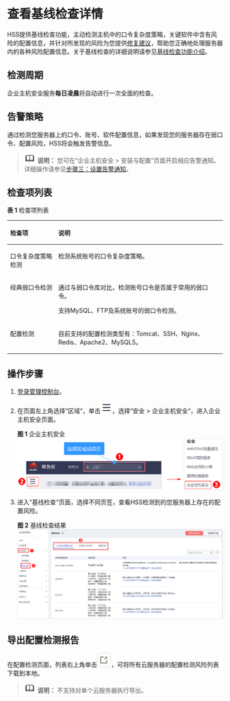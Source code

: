 # 查看基线检查详情<a name="hss_01_0146"></a>

HSS提供基线检查功能，主动检测主机中的口令复杂度策略，关键软件中含有风险的配置信息，并针对所发现的风险为您提供[修复建议](基线检查风险项修复建议.md)，帮助您正确地处理服务器内的各种风险配置信息。关于基线检查的详细说明请参见[基线检查功能介绍](https://support.huaweicloud.com/productdesc-hss/hss_01_0010.html#section3)。

## 检测周期<a name="section1227135591619"></a>

企业主机安全服务**每日凌晨**将自动进行一次全面的检查。

## 告警策略<a name="section1656995981613"></a>

通过检测您服务器上的口令、账号、软件配置信息，如果发现您的服务器存在弱口令、配置风险，HSS将会触发告警信息。

>![](public_sys-resources/icon-note.gif) **说明：** 
>您可在“企业主机安全  \>  安装与配置“页面开启相应告警通知。详细操作请参见[步骤三：设置告警通知](步骤三-设置告警通知.md)。

## 检查项列表<a name="section3696241133714"></a>

**表 1**  检查项列表

<a name="table1719118386"></a>
<table><thead align="left"><tr id="row172016143817"><th class="cellrowborder" valign="top" width="22.3%" id="mcps1.2.3.1.1"><p id="p7208143820"><a name="p7208143820"></a><a name="p7208143820"></a>检查项</p>
</th>
<th class="cellrowborder" valign="top" width="77.7%" id="mcps1.2.3.1.2"><p id="p112012193811"><a name="p112012193811"></a><a name="p112012193811"></a>说明</p>
</th>
</tr>
</thead>
<tbody><tr id="row22020110381"><td class="cellrowborder" valign="top" width="22.3%" headers="mcps1.2.3.1.1 "><p id="p42010118383"><a name="p42010118383"></a><a name="p42010118383"></a>口令复杂度策略检测</p>
</td>
<td class="cellrowborder" valign="top" width="77.7%" headers="mcps1.2.3.1.2 "><p id="p1523910383"><a name="p1523910383"></a><a name="p1523910383"></a>检测系统账号的口令复杂度策略。</p>
</td>
</tr>
<tr id="row55791310384"><td class="cellrowborder" valign="top" width="22.3%" headers="mcps1.2.3.1.1 "><p id="p10587130385"><a name="p10587130385"></a><a name="p10587130385"></a>经典弱口令检测</p>
</td>
<td class="cellrowborder" valign="top" width="77.7%" headers="mcps1.2.3.1.2 "><p id="p49162985410"><a name="p49162985410"></a><a name="p49162985410"></a>通过与弱口令库对比，检测账号口令是否属于常用的弱口令。</p>
<p id="p145816135380"><a name="p145816135380"></a><a name="p145816135380"></a>支持MySQL、FTP及系统账号的弱口令检测。</p>
</td>
</tr>
<tr id="row324161113814"><td class="cellrowborder" valign="top" width="22.3%" headers="mcps1.2.3.1.1 "><p id="p4241214389"><a name="p4241214389"></a><a name="p4241214389"></a>配置检测</p>
</td>
<td class="cellrowborder" valign="top" width="77.7%" headers="mcps1.2.3.1.2 "><p id="p1243163814"><a name="p1243163814"></a><a name="p1243163814"></a>目前支持的配置检测类型有：Tomcat、SSH、Nginx、Redis、Apache2、MySQL5。</p>
</td>
</tr>
</tbody>
</table>

## 操作步骤<a name="section648473011342"></a>

1.  [登录管理控制台](https://console.huaweicloud.com)。
2.  在页面左上角选择“区域“，单击![](figures/icon-servicelist.png)，选择“安全  \>  企业主机安全“，进入企业主机安全页面。

    **图 1**  企业主机安全<a name="hss_01_0229_fig1855613765114"></a>  
    ![](figures/企业主机安全.png "企业主机安全")

3.  进入“基线检查“页面，选择不同页签，查看HSS检测到的您服务器上存在的配置风险。

    **图 2**  基线检查结果<a name="fig06833531713"></a>  
    ![](figures/基线检查结果.png "基线检查结果")


## 导出配置检测报告<a name="section13324101717479"></a>

在配置检测页面，列表右上角单击![](figures/icon_hss_export.png)，可将所有云服务器的配置检测风险列表下载到本地。

>![](public_sys-resources/icon-note.gif) **说明：** 
>不支持对单个云服务器执行导出。


